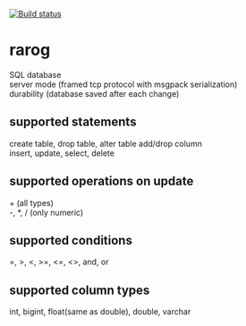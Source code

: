 [![Build status](https://ci.appveyor.com/api/projects/status/c040s6utdqj5fkj7?svg=true)](https://ci.appveyor.com/project/neyrox/rarog)
# rarog
SQL database  
server mode (framed tcp protocol with msgpack serialization)  
durability (database saved after each change)

## supported statements
create table, drop table, alter table add/drop column  
insert, update, select, delete

## supported operations on update
\+ (all types)  
\-, \*, / (only numeric)

## supported conditions
=, >, <, >=, <=, <>, and, or

## supported column types
int, bigint, float(same as double), double, varchar
